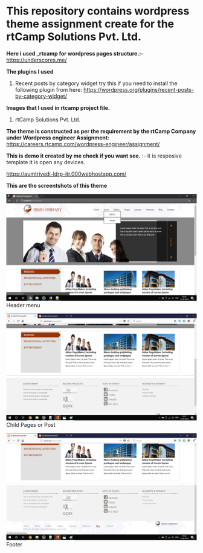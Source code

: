 # This repository contains wordpress theme assignment create for the rtCamp Solutions Pvt. Ltd.

<b>Here i used _rtcamp for wordpress pages structure.:- </b>
https://underscores.me/

<b>The plugins I used</b>
1)  Recent posts by category widget try this if you need to install the following plugin from here:
https://wordpress.org/plugins/recent-posts-by-category-widget/

<b> Images that I used in rtcamp project file.</b>
1)  rtCamp Solutions Pvt. Ltd.

<b> The theme is constructed as per the requirement by the rtCamp Company under Wordpress engineer Assignment: </b>
https://careers.rtcamp.com/wordpress-engineer/assignment/

<b> This is demo it created by me check if you want see.</b>
:- it is resposive template it is open any devices.

https://aumtrivedi-ldrp-itr.000webhostapp.com/

<b>This are the screentshots of this theme</b>

![Alt text](https://github.com/aumtrivedi-ldrp/rtcamp-wpassignment/blob/master/RTCAMP%20DESIGN/TwoLevelMenu.png "Header menu")
Header menu

![Alt text](https://github.com/aumtrivedi-ldrp/rtcamp-wpassignment/blob/master/RTCAMP%20DESIGN/Child-Pages.png "Child Pages or Post")
Child Pages or Post

![Alt text](https://github.com/aumtrivedi-ldrp/rtcamp-wpassignment/blob/master/RTCAMP%20DESIGN/Footer.png "Footer")
Footer
